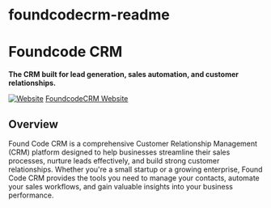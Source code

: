 # foundcodecrm-readme

# Foundcode CRM

**The CRM built for lead generation, sales automation, and customer relationships.**

[![Website](https://img.shields.io/website?down_message=Offline&label=foundcodecrm.com&up_message=Online&url=https%3A%2F%2Ffoundcodecrm.com)](https://foundcodecrm.com/)
[FoundcodeCRM Website](https://foundcodecrm.com)

## Overview

Found Code CRM is a comprehensive Customer Relationship Management (CRM) platform designed to help businesses streamline their sales processes, nurture leads effectively, and build strong customer relationships. Whether you're a small startup or a growing enterprise, Found Code CRM provides the tools you need to manage your contacts, automate your sales workflows, and gain valuable insights into your business performance.
